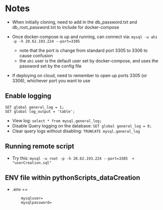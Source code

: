 # Notes 

- When initially cloning, need to add in the db_password.txt and db_root_password.txt to include for docker-compose

- Once docker-compose is up and running, can connect via: 
`mysql -u ahi -p -h 20.62.193.224 --port=3305` 
    - note that the port is change from standard port 3305 to 3306 to cause confusion
    - the `ahi` user is the default user set by docker-compose, and uses the password set by the config file 

- If deploying on cloud, need to remember to open up ports 3305 (or 3306), whichever port you want to use 




## Enable logging 

```
SET global general_log = 1;
SET global log_output = 'table';
```

- View log: `select * from mysql.general_log;` 
- Disable Query logging on the database: `SET global general_log = 0;`
- Clear query logs without disabling: `TRUNCATE mysql.general_log` 




## Running remote script 
- Try this: 
```mysql -u root -p -h 20.62.193.224 --port=3305  < "userCreation.sql"```



## ENV file within pythonScripts_dataCreation
- .env == 
    ```
        mysqluser=
        mysqlpassword=
    ```
